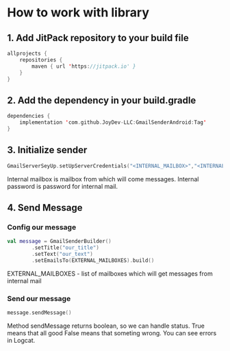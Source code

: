 # How to work with library

## 1. Add JitPack repository to your build file

```kotlin
allprojects {
	repositories {
		maven { url 'https://jitpack.io' }
	}
}
```
## 2. Add the dependency in your build.gradle

```kotlin
dependencies {
	implementation 'com.github.JoyDev-LLC:GmailSenderAndroid:Tag'
}
```

## 3. Initialize sender 

```kotlin
GmailServerSeyUp.setUpServerCredentials("<INTERNAL_MAILBOX>","<INTERNAL_PASSWORD>")
```

Internal mailbox is mailbox from which will come messages.
Internal password is password for internal mail.

## 4. Send Message

### Config our message
```kotlin
val message = GmailSenderBuilder()
		.setTitle("our_title")
		.setText("our_text")
		.setEmailsTo(EXTERNAL_MAILBOXES).build()
```

EXTERNAL_MAILBOXES - list of mailboxes  which will get messages from internal mail

### Send our message

```kotlin
message.sendMessage()
```

Method sendMessage returns boolean, so we can handle status.
True means that all good
False means that someting wrong. You can see errors in Logcat.
